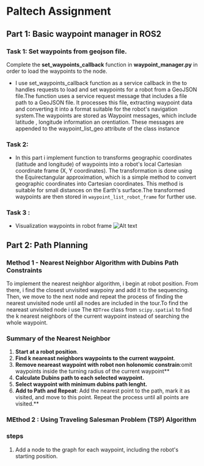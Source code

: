 # Paltech Assignment

## Part 1: Basic waypoint manager in ROS2

### Task 1: Set waypoints from geojson file.
Complete the **set_waypoints_callback** function in **waypoint_manager.py** in order to load the waypoints to the node.
 - I use set_waypoints_callback function as a service callback in the to handles requests to load and set waypoints for a robot from a GeoJSON file.The function uses a service request message that includes a file path to a GeoJSON file. It processes this file, extracting waypoint data and converting it into a format suitable for the robot's navigation system.The waypoints are stored as Waypoint messages, which include latitude , longitude information an orentiation. These messages are appended to the waypoint_list_geo attribute of the class instance

### Task 2: 

- In this part i implement function to  transforms geographic coordinates (latitude and longitude) of waypoints into a robot's local Cartesian coordinate frame (X, Y coordinates).
The transformation is done using the Equirectangular approximation, which is a simple method to convert geographic coordinates into Cartesian coordinates. This method is suitable for small distances on the Earth's surface.The transformed waypoints are then stored in `waypoint_list_robot_frame` for further use.

### Task 3 : 
- Visualization waypoints in robot frame 
  ![Alt text](waypoints.png)

## Part 2: Path Planning 
### Method 1 - Nearest Neighbor Algorithm with Dubins Path Constraints
To implement the nearest neighbor algorithm, i begin at robot position. From there, i find the closest unvisited waypoiny  and add it to the sequencing. Then, we move to the next node and repeat the process of finding the nearest unvisited node until all nodes are included in the tour.To find the neareast unvisited node i use The `KDTree` class from `scipy.spatial` to find the k nearest neighbors of the current waypoint instead of searching the whole waypoint.

### Summary of the Nearest Neighbor 

  1. **Start at a robot position**.
  2. **Find k neareast neighbors waypoints  to the current waypoint**.
  3. **Remove neareast waypoint with robot non holonomic constrain**:omit waypoints inside the turning radius  of the current waypoint** 
  4. **Calculate Dubins path to each selected waypoint.** 
  5. **Select waypoint with minimum dubins  path lenght.**
  6. **Add to Path and Repeat**: Add the nearest point to the path, mark it as visited, and move to this point. Repeat the process until all points are visited.**


### MEthod 2 : Using Traveling Salesman Problem (TSP) Algorithm

### steps
  1. Add a node to the graph for each waypoint, including the robot's starting position. 
  